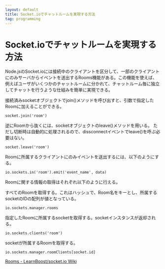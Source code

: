 ```yaml
---
layout: default
title: Socket.ioでチャットルームを実現する方法
tag: programming
---
```


# Socket.ioでチャットルームを実現する方法

Node.jsのSocket.ioには接続中のクライアントを区分して、一部のクライアントにのみサーバからイベントを送出するRooms機能がある。この機能を使えば、例えばユーザがいくつかのチャットルームに分かれて、チャットルーム毎に独立してチャットを行うような仕組みを簡単に実現できる。

接続済みsocketオブジェクトでjoin()メソッドを呼び出すと、引数で指定したRoomに加えることができる。

    socket.join('room')

逆にRoomから抜くには、socketオブジェクトのleave()メソッドを用いる。
ただし切断時は自動的に処理されるので、dissconnectイベントでleave()を呼ぶ必要はない。

    socket.leave('room')

Roomに所属するクライアントにのみイベントを送出するには、以下のようにする。

    io.sockets.in('room').emit('event_name', data)

Roomに関する情報の取得はそれぞれ以下のように行える。

すべてのRoomを取得する。これはハッシュで、Room名をキーとし、所属するsocketのIDの配列が値となっている。

    io.sockets.manager.rooms

指定したRoomに所属するsocketを取得する。socketインスタンスが返却される。

    io.sockets.clients('room')

socketが所属するRoomを取得する。

    io.sockets.manager.roomClients[socket.id]

[Rooms - LearnBoost/socket.io Wiki](https://github.com/LearnBoost/socket.io/wiki/Rooms)
